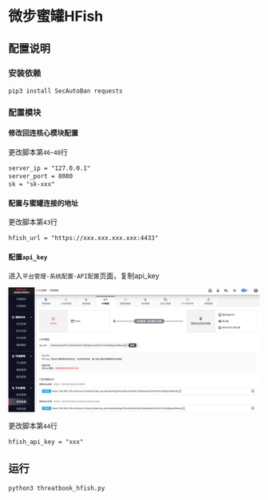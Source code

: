 # 微步蜜罐HFish

## 配置说明

### 安装依赖

```
pip3 install SecAutoBan requests
```

### 配置模块

#### 修改回连核心模块配置

更改脚本第`46`-`48`行

```
server_ip = "127.0.0.1"
server_port = 8080
sk = "sk-xxx"
```

#### 配置与蜜罐连接的地址

更改脚本第`43`行

```
hfish_url = "https://xxx.xxx.xxx.xxx:4433"
```

#### 配置`api_key`

进入`平台管理-系统配置-API配置`页面，复制api_key

![](./img/1.jpg)

更改脚本第`44`行

```
hfish_api_key = "xxx"
```

## 运行

```shell
python3 threatbook_hfish.py
```